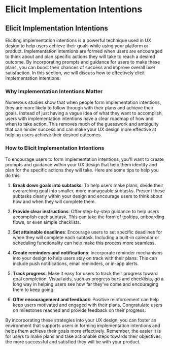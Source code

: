 # Elicit Implementation Intentions

## Elicit Implementation Intentions

Eliciting implementation intentions is a powerful technique used in UX design to help users achieve their goals while using your platform or product. Implementation intentions are formed when users are encouraged to think about and plan specific actions they will take to reach a desired outcome. By incorporating prompts and guidance for users to make these plans, you can boost their chances of success and improve overall user satisfaction. In this section, we will discuss how to effectively elicit implementation intentions.

### Why Implementation Intentions Matter

Numerous studies show that when people form implementation intentions, they are more likely to follow through with their plans and achieve their goals. Instead of just having a vague idea of what they want to accomplish, users with implementation intentions have a clear roadmap of how and when to take action. This removes much of the guesswork and ambiguity that can hinder success and can make your UX design more effective at helping users achieve their desired outcomes.

### How to Elicit Implementation Intentions

To encourage users to form implementation intentions, you'll want to create prompts and guidance within your UX design that help them identify and plan for the specific actions they will take. Here are some tips to help you do this:

1. **Break down goals into subtasks**: To help users make plans, divide their overarching goal into smaller, more manageable subtasks. Present these subtasks clearly within your design and encourage users to think about how and when they will complete them.

2. **Provide clear instructions**: Offer step-by-step guidance to help users accomplish each subtask. This can take the form of tooltips, onboarding flows, or even simple checklists.

3. **Set attainable deadlines**: Encourage users to set specific deadlines for when they will complete each subtask. Including a built-in calendar or scheduling functionality can help make this process more seamless.

4. **Create reminders and notifications**: Incorporate reminder mechanisms into your design to help users stay on track with their plans. This can include push notifications, email reminders, or in-app alerts.

5. **Track progress**: Make it easy for users to track their progress toward goal completion. Visual aids, such as progress bars and checklists, go a long way in helping users see how far they've come and encouraging them to keep going.

6. **Offer encouragement and feedback**: Positive reinforcement can help keep users motivated and engaged with their plans. Congratulate users on milestones reached and provide feedback on their progress.

By incorporating these strategies into your UX design, you can foster an environment that supports users in forming implementation intentions and helps them achieve their goals more effectively. Remember, the easier it is for users to make plans and take actionable steps towards their objectives, the more successful and satisfied they will be with your product.